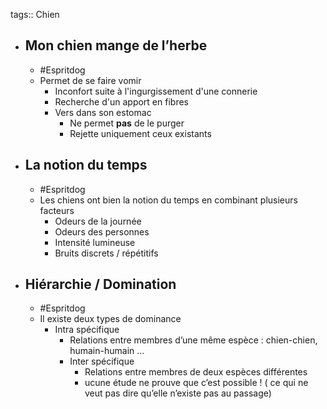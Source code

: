 tags:: Chien

- ## Mon chien mange de l’herbe
	- #Espritdog
	- Permet de se faire vomir
		- Inconfort suite à l'ingurgissement d'une connerie
		- Recherche d'un apport en fibres
		- Vers dans son estomac
			- Ne permet **pas** de le purger
			- Rejette uniquement ceux existants
- ## La notion du temps
	- #Espritdog
	- Les chiens ont bien la notion du temps en combinant plusieurs facteurs
		- Odeurs de la journée
		- Odeurs des personnes
		- Intensité lumineuse
		- Bruits discrets / répétitifs
- ## Hiérarchie / Domination
	- #Espritdog
	- Il existe deux types de dominance
		- Intra spécifique
			- Relations entre membres d’une même espèce : chien-chien, humain-humain ...
			- Inter spécifique
				- Relations entre membres de deux espèces différentes
				- ucune étude ne prouve que
				   c’est possible ! ( ce qui ne veut pas dire qu’elle n’existe pas au 
				  passage)